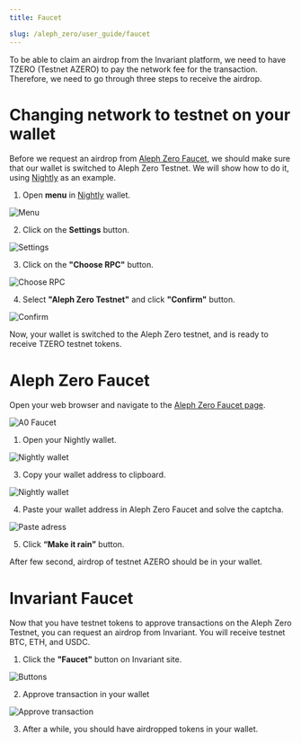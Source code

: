 ```yaml
---
title: Faucet

slug: /aleph_zero/user_guide/faucet
---
```


To be able to claim an airdrop from the Invariant platform, we need to have TZERO (Testnet AZERO) to pay the network fee for the transaction. Therefore, we need to go through three steps to receive the airdrop.

# Changing network to testnet on your wallet 

Before we request an airdrop from [Aleph Zero Faucet](https://faucet.test.azero.dev/), we should make sure that our wallet is switched to Aleph Zero Testnet. We will show how to do it, using [Nightly](https://nightly.app/) as an example.

1. Open **menu** in [Nightly](https://nightly.app/) wallet.

![Menu](/img/docs/app/a0/a0_menulight.png)

2. Click on the **Settings** button.


![Settings](/img/docs/app/a0/a0_menulight.png)

3. Click on the **"Choose RPC"** button.


![Choose RPC](/img/docs/app/a0/a0_chooserpc.png)


4. Select **"Aleph Zero Testnet"** and click **"Confirm"** button.

![Confirm](/img/docs/app/a0/a0_confirm.png)

Now, your wallet is switched to the Aleph Zero testnet, and is ready to receive TZERO testnet tokens.

# Aleph Zero Faucet

Open your web browser and navigate to the [Aleph Zero Faucet page](https://faucet.test.azero.dev/).

![A0 Faucet](/img/docs/app/a0/a0_a0faucet.png)

1. Open your Nightly wallet.

![Nightly wallet](/img/docs/app/a0/a0_wallet.png)

3. Copy your wallet address to clipboard.

![Nightly wallet](/img/docs/app/a0/a0_walletadress.png)

4. Paste your wallet address in Aleph Zero Faucet and solve the captcha.

![Paste adress](/img/docs/app/a0/a0_a0faucetadress.png)

5. Click **“Make it rain”** button.

After few second, airdrop of testnet AZERO should be in your wallet.

# Invariant Faucet

Now that you have testnet tokens to approve transactions on the Aleph Zero Testnet, you can request an airdrop from Invariant. You will receive testnet BTC, ETH, and USDC.

1. Click the **"Faucet"** button on Invariant site.

![Buttons](/img/docs/app/a0/a0_buttons.png)

2. Approve transaction in your wallet

![Approve transaction](/img/docs/app/a0/a0_transactionapprove.png)

3. After a while, you should have airdropped tokens in your wallet.



